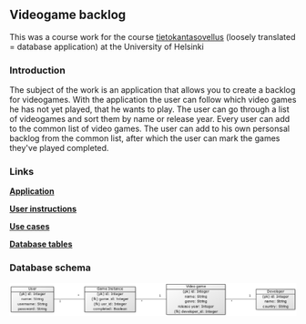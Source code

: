 ## Videogame backlog
This was a course work for the course [tietokantasovellus](https://materiaalit.github.io/tsoha-18/) (loosely translated = database application) at the University of Helsinki

### Introduction
The subject of the work is an application that allows you to create a backlog for videogames. With the application the user can follow which video games he has not yet played, that he wants to play. The user can go through a list of videogames and sort them by name or release year. Every user can add to the common list of video games. The user can add to his own personsal backlog from the common list, after which the user can mark the games they've played completed.

### Links
[**Application**](https://sheltered-tundra-91193.herokuapp.com/)

[**User instructions**](https://github.com/ollikehy/backlog-app/blob/master/documentation/useinstructions.md)

[**Use cases**](https://github.com/ollikehy/backlog-app/blob/master/documentation/usecases.md)

[**Database tables**](https://github.com/ollikehy/backlog-app/blob/master/documentation/databaseschema.md)

### Database schema
![Databaseschema](https://github.com/ollikehy/backlog-app/blob/master/documentation/databaseschema.png?raw=true)
